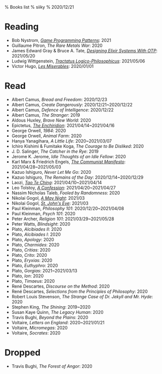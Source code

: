 % Books list
% siiky
% 2020/12/21

# Reading

 * Bob Nystrom, [_Game Programming Patterns_](https://gameprogrammingpatterns.com): 2021
 * Guillaume Pitron, _The Rare Metals War_: 2020
 * James Edward Gray & Bruce A. Tate, [_Designing Elixir Systems With OTP_][9781680506617]: 2021/05/20
 * Ludwig Wittgenstein, [_Tractatus Logico-Philosophicus_](https://standardebooks.org/ebooks/ludwig-wittgenstein/tractatus-logico-philosophicus/c-k-ogden): 2021/05/06
 * Victor Hugo, [_Les Miserables_](https://standardebooks.org/ebooks/victor-hugo/les-miserables/isabel-f-hapgood): 2020/01/01

# Read

 * Albert Camus, _Bread and Freedom_: 2020/12/23
 * Albert Camus, _Create Dangerously_: 2020/12/21~2020/12/22
 * Albert Camus, _Defence of Intelligence_: 2020/12/22
 * Albert Camus, _The Stranger_: 2019
 * Aldous Huxley, _Brave New World_: 2020
 * Epictetus, [_The Enchiridion_](https://standardebooks.org/ebooks/epictetus/the-enchiridion/elizabeth-carter): 2021/04/14~2021/04/16
 * George Orwell, _1984_: 2020
 * George Orwell, _Animal Farm_: 2020
 * Hanya Yanagihara, _A Little Life_: 2020~2021/03/07
 * Ichiro Kishimi & Fumitake Koga, _The Courage to Be Disliked_: 2020
 * J. D. Salinger, _The Catcher in the Rye_: 2019
 * Jerome K. Jerome, _Idle Thoughts of an Idle Fellow_: 2020
 * Karl Marx & Friedrich Engels, [_The Communist Manifesto_](https://standardebooks.org/ebooks/karl-marx_friedrich-engels/the-communist-manifesto/samuel-moore): 2021/04/28~2021/05/03
 * Kazuo Ishiguro, _Never Let Me Go_: 2020
 * Kazuo Ishiguro, _The Remains of the Day_: 2020/12/14~2020/12/29
 * Laozi, [_Tao Te Ching_](https://standardebooks.org/ebooks/laozi/tao-te-ching/james-legge): 2021/04/10~2021/04/14
 * Leo Tolstoy, [_A Confession_](https://standardebooks.org/ebooks/leo-tolstoy/a-confession/aylmer-maude): 2021/04/20~2021/04/27
 * Nassim Nicholas Taleb, _Fooled by Randomness_: 2020
 * Nikolai Gogol, [_A May Night_](https://standardebooks.org/ebooks/nikolai-gogol/short-fiction/claud-field_isabel-f-hapgood_vizetelly-and-company_george-tolstoy): 2021/03
 * Nikolai Gogol, [_St. John's Eve_](https://standardebooks.org/ebooks/nikolai-gogol/short-fiction/claud-field_isabel-f-hapgood_vizetelly-and-company_george-tolstoy): 2021/03
 * Paul Kleinman, _Philosophy 101_: 2020/12/20~2021/04/08
 * Paul Kleinman, _Psych 101_: 2020
 * Peter Archer, _Religion 101_: 2021/03/29~2021/05/28
 * Peter Watts, _Blindsight_: 2020
 * Plato, _Alcibiades II_: 2020
 * Plato, _Alcibiades I_: 2020
 * Plato, _Apology_: 2020
 * Plato, _Charmides_: 2020
 * Plato, _Critias_: 2020
 * Plato, _Crito_: 2020
 * Plato, _Eryxias_: 2020
 * Plato, _Euthyphro_: 2020
 * Plato, _Gorgias_: 2021~2021/03/13
 * Plato, _Ion_: 2020
 * Plato, _Timaeus_: 2020
 * René Descartes, _Discourse on the Method_: 2020
 * René Descartes, _Selections from the Principles of Philosophy_: 2020
 * Robert Louis Stevenson, _The Strange Case of Dr. Jekyll and Mr. Hyde_: 2020
 * Stephen King, _The Shining_: 2019~2020
 * Susan Kaye Quinn, _The Legacy Human_: 2020
 * Travis Bughi, _Beyond the Plains_: 2020
 * Voltaire, _Letters on England_: 2020~2021/01/21
 * Voltaire, _Micromegas_: 2020
 * Voltaire, _Socrates_: 2020

# Dropped

 * Travis Bughi, _The Forest of Angor_: 2020

[9781680506617]: https://pragprog.com/titles/jgotp/designing-elixir-systems-with-otp
